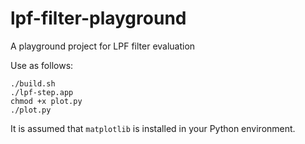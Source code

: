 # lpf-filter-playground
A playground project for LPF filter evaluation

Use as follows:
```shell
./build.sh
./lpf-step.app
chmod +x plot.py
./plot.py 
```

It is assumed that `matplotlib` is installed in your Python environment.
